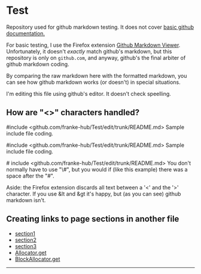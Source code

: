 # Test
Repository used for github markdown testing. It does not cover [basic github documentation.](https://docs.github.com/en/get-started/writing-on-github/getting-started-with-writing-and-formatting-on-github)

For basic testing, I use the Firefox extension [Github Markdown Viewer](https://github.com/painyeph/GitLabMarkdownViewer).
Unfortunately, it doesn't *exactly* match github's markdown,
but this repository is only on `github.com`, and anyway, github's the final arbiter of github markdown coding.

By comparing the raw markdown here with the formatted markdown, you can see how github markdown works (or doesn't) in special situations.

I'm editing this file using github's editor. It doesn't check speelling. 

## How are "\<\>" characters handled?
\#include <github.com/franke-hub/Test/edit/trunk/README.md> Sample include file coding.

#include <github.com/franke-hub/Test/edit/trunk/README.md> Sample include file coding.

\# include <github.com/franke-hub/Test/edit/trunk/README.md> You don't normally have to use "\\#", but you would if (like this example) there was a space after the "#".

Aside: the Firefox extension discards all text between a '<' and the '>' character. If you use &lt and &gt it's happy, but (as you can see) github markdown isn't.

## Creating links to page sections in another file
- [section1](./section-page.md#section1)
- [section2](./section-page.md#section2)
- [section3](./section-page.md#section3)
- [Allocator.get](./section-page.md#get)
- [BlockAllocator.get](./section-page.md#b_get)

---
